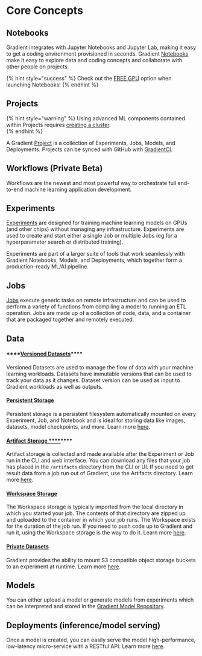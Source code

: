 # Core Concepts

## Notebooks

Gradient integrates with Jupyter Notebooks and Jupyter Lab, making it easy to get a coding environment provisioned in seconds.  Gradient [Notebooks](../notebooks/about.md) make it easy to explore data and coding concepts and collaborate with other people on projects. 

{% hint style="success" %}
Check out the [FREE GPU](../instances/instance-types/free-instances.md) option when launching Notebooks!
{% endhint %}

## Projects

{% hint style="warning" %}
Using advanced ML components contained within Projects requires [creating a cluster](../gradient-private-cloud/setup/managed-installation.md).   
{% endhint %}

A Gradient [Project](../projects/about.md) is a collection of Experiments, Jobs, Models, and Deployments. Projects can be synced with GitHub with [GradientCI](../projects/gradientci-v2/).



## Workflows \(Private Beta\)

Workflows are the newest and most powerful way to orchestrate full end-to-end machine learning application development. 

## Experiments

[Experiments](../experiments/about.md) are designed for training machine learning models on GPUs \(and other chips\) without managing any infrastructure. Experiments are used to create and start either a single Job or multiple Jobs \(eg for a hyperparameter search or distributed training\).  

Experiments are part of a larger suite of tools that work seamlessly with Gradient Notebooks, Models, and Deployments, which together form a production-ready ML/AI pipeline.

## Jobs

[Jobs](../jobs/about.md) execute generic tasks on remote infrastructure and can be used to perform a variety of functions from compiling a model to running an ETL operation.  Jobs are made up of a collection of code, data, and a container that are packaged together and remotely executed.  

## Data

#### \*\*\*\*[**Versioned Datasets**](../data/private-datasets-repository.md)\*\*\*\*

Versioned Datasets are used to manage the flow of data with your machine learning workloads. Datasets have immutable versions that can be used to track your data as it changes. Dataset version can be used as input to Gradient workloads as well as outputs.

#### [Persistent Storage](../data/storage/managing-data-in-gradient/managing-persistent-storage-with-vms.md)

Persistent storage is a persistent filesystem automatically mounted on every Experiment, Job, and Notebook and is ideal for storing data like images, datasets, model checkpoints, and more. Learn more [here](../data/storage/#persistent-storage).

#### [Artifact Storage ****](../jobs/create-a-job/job-artifacts.md)\*\*\*\*

Artifact storage is collected and made available after the Experiment or Job run in the CLI and web interface. You can download any files that your job has placed in the `/artifacts` directory from the CLI or UI. If you need to get result data from a job run out of Gradient, use the Artifacts directory. Learn more [here](../data/storage/#artifact-storage).

#### [Workspace Storage](../notebooks/create-a-notebook/notebook-include.md)

The Workspace storage is typically imported from the local directory in which you started your job. The contents of that directory are zipped up and uploaded to the container in which your job runs. The Workspace exists for the duration of the job run.  If you need to push code up to Gradient and run it, using the Workspace storage is the way to do it. Learn more [here](../data/storage/#workspace-storage).

#### [Private Datasets]()

Gradient provides the ability to mount S3 compatible object storage buckets to an experiment at runtime.  Learn more [here](../data/private-datasets-repository.md).

## Models

You can either upload a model or generate models from experiments which can be interpreted and stored in the [Gradient Model Repository](../models/about.md).  

## Deployments \(inference/model serving\)

Once a model is created, you can easily serve the model high-performance, low-latency micro-service with a RESTful API. Learn more [here](../deployments/about.md).



